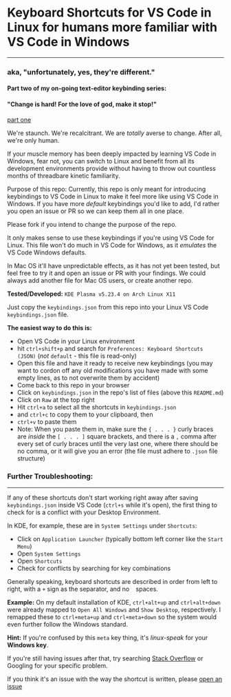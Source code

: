 # Keyboard Shortcuts for VS Code in Linux for humans more familiar with VS Code in Windows
---

### aka, "unfortunately, yes, they're different."

#### Part two of my on-going text-editor keybinding series:

#### "Change is hard! For the love of god, make it stop!"

[part one](https://github.com/averyfreeman/vscode-keybindings-for-sublime)

We're staunch.  We're recalcitrant.  We are *totally* averse to change.  After all, we're only human.  

If your muscle memory has been deeply impacted by learning VS Code in Windows, fear not, you can switch to Linux and benefit from all its development environments provide without having to throw out countless months of threadbare kinetic familiarity.

Purpose of this repo: Currently, this repo is only meant for introducing keybindings to VS Code in Linux to make it feel more like using VS Code in Windows.  If you have more *default* keybindings you'd like to add, I'd rather you open an issue or PR so we can keep them all in one place.

Please fork if you intend to change the purpose of the repo.

It only makes sense to use these keybindings if you're using VS Code for Linux.  This file won't do much in VS Code for Windows, as it *emulates* the VS Code Windows defaults.

In Mac OS it'll have unpredictable effects, as it has not yet been tested, but feel free to try it and open an issue or PR with your findings. We could always add another file for Mac OS users, or create another repo.

**Tested/Developed:** `KDE Plasma v5.23.4 on Arch Linux X11`

Just copy the `keybindings.json` from this repo into your Linux VS Code `keybindings.json` file.  

**The easiest way to do this is:**

 - Open VS Code in your Linux environment
 - hit `ctrl+shift+p` and search for `Preferences: Keyboard Shortcuts (JSON)` (*not* `default` - this file is read-only)
 - Open this file and have it ready to receive new keybindings (you may want to cordon off any old modifications you have made with some empty lines, as to not overwrite them by accident)
 - Come back to this repo in your browser
 - Click on `keybindings.json` in the repo's list of files (above this `README.md`)
 - Click on `Raw` at the top right
 - Hit `ctrl+a` to select all the shortcuts in `keybindings.json`
 - and `ctrl+c` to copy them to your clipboard, then
 - `ctrl+v` to paste them 
 - Note: When you paste them in, make sure the `{ . . . }` curly braces are *inside* the `[ . . . ]` square brackets, and there is a `,` comma after every set of curly braces until the very last one, where there should be no comma, or it will give you an error (the file must adhere to `.json` file structure)

### Further Troubleshooting:
---

If any of these shortcuts don't start working right away after saving `keybindings.json` inside VS Code (`ctrl+s` while it's open), the first thing to check for is a conflict with your Desktop Environment. 

In KDE, for example, these are in `System Settings` under `Shortcuts`:

 - Click on `Application Launcher` (typically bottom left corner like the `Start Menu`)
 - Open `System Settings` 
 - Open `Shortcuts` 
 - Check for conflicts by searching for key combinations

Generally speaking, keyboard shortcuts are described in order from left to right, with a `+` sign as the separator, and no ` ` spaces.

**Example:** On my default installation of KDE, `ctrl+alt+up` and `ctrl+alt+down` were already mapped to `Open All Windows` and `Show Desktop`, respectively.  I remapped these to `ctrl+meta+up` and `ctrl+meta+down` so the system would even further follow the Windows standard.  

**Hint:** If you're confused by this `meta` key thing, it's *linux-speak* for your **Windows key**.

If you're still having issues after that, try searching [Stack Overflow](https://stackoverflow.com) or Googling for your specific problem.  

If you think it's an issue with the way the shortcut is written, please [open an issue](https://github.com/averyfreeman/vscode-windows-keybindings-for-linux-users/issues)


